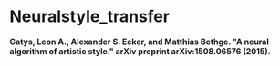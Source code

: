 Neuralstyle_transfer 
====================
__Gatys, Leon A., Alexander S. Ecker, and Matthias Bethge. "A neural algorithm of artistic style." arXiv preprint arXiv:1508.06576 (2015).__
